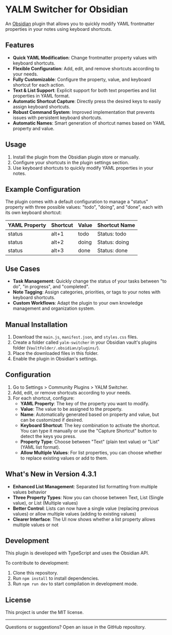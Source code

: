 # YALM Switcher for Obsidian

An [Obsidian](https://obsidian.md) plugin that allows you to quickly modify YAML frontmatter properties in your notes using keyboard shortcuts.

## Features

- **Quick YAML Modification**: Change frontmatter property values with keyboard shortcuts.
- **Flexible Configuration**: Add, edit, and remove shortcuts according to your needs.
- **Fully Customizable**: Configure the property, value, and keyboard shortcut for each action.
- **Text & List Support**: Explicit support for both text properties and list properties in YAML format.
- **Automatic Shortcut Capture**: Directly press the desired keys to easily assign keyboard shortcuts.
- **Robust Command System**: Improved implementation that prevents issues with persistent keyboard shortcuts.
- **Automatic Names**: Smart generation of shortcut names based on YAML property and value.

## Usage

1. Install the plugin from the Obsidian plugin store or manually.
2. Configure your shortcuts in the plugin settings section.
3. Use keyboard shortcuts to quickly modify YAML properties in your notes.

## Example Configuration

The plugin comes with a default configuration to manage a "status" property with three possible values: "todo", "doing", and "done", each with its own keyboard shortcut:

| YAML Property | Shortcut | Value | Shortcut Name |
| ------------- | -------- | ----- | ------------- |
| status        | alt+1    | todo  | Status: todo |
| status        | alt+2    | doing | Status: doing |
| status        | alt+3    | done  | Status: done |

## Use Cases

- **Task Management**: Quickly change the status of your tasks between "to do", "in progress", and "completed".
- **Note Tagging**: Assign categories, priorities, or tags to your notes with keyboard shortcuts.
- **Custom Workflows**: Adapt the plugin to your own knowledge management and organization system.

## Manual Installation

1. Download the `main.js`, `manifest.json`, and `styles.css` files.
2. Create a folder called `yalm-switcher` in your Obsidian vault's plugins folder (`VaultFolder/.obsidian/plugins/`).
3. Place the downloaded files in this folder.
4. Enable the plugin in Obsidian's settings.

## Configuration

1. Go to Settings > Community Plugins > YALM Switcher.
2. Add, edit, or remove shortcuts according to your needs.
3. For each shortcut, configure:
   - **YAML Property**: The key of the property you want to modify.
   - **Value**: The value to be assigned to the property.
   - **Name**: Automatically generated based on property and value, but can be customized if desired.
   - **Keyboard Shortcut**: The key combination to activate the shortcut. You can type it manually or use the "Capture Shortcut" button to detect the keys you press.
   - **Property Type**: Choose between "Text" (plain text value) or "List" (YAML list format).
   - **Allow Multiple Values**: For list properties, you can choose whether to replace existing values or add to them.

## What's New in Version 4.3.1

- **Enhanced List Management**: Separated list formatting from multiple values behavior
- **Three Property Types**: Now you can choose between Text, List (Single value), or List (Multiple values)
- **Better Control**: Lists can now have a single value (replacing previous values) or allow multiple values (adding to existing values)
- **Clearer Interface**: The UI now shows whether a list property allows multiple values or not

## Development

This plugin is developed with TypeScript and uses the Obsidian API.

To contribute to development:

1. Clone this repository.
2. Run `npm install` to install dependencies.
3. Run `npm run dev` to start compilation in development mode.

## License

This project is under the MIT license.

---

Questions or suggestions? Open an issue in the GitHub repository.

